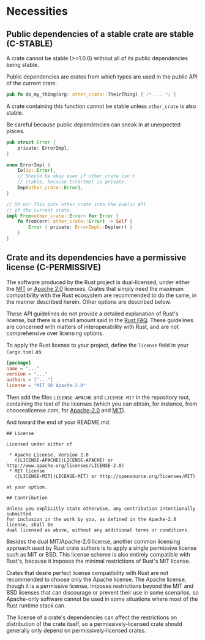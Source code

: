 # Necessities


<a id="c-stable"></a>
## Public dependencies of a stable crate are stable (C-STABLE)

A crate cannot be stable (>=1.0.0) without all of its public dependencies being
stable.

Public dependencies are crates from which types are used in the public API of
the current crate.

```rust
pub fn do_my_thing(arg: other_crate::TheirThing) { /* ... */ }
```

A crate containing this function cannot be stable unless `other_crate` is also
stable.

Be careful because public dependencies can sneak in at unexpected places.

```rust
pub struct Error {
    private: ErrorImpl,
}

enum ErrorImpl {
    Io(io::Error),
    // Should be okay even if other_crate isn't
    // stable, because ErrorImpl is private.
    Dep(other_crate::Error),
}

// Oh no! This puts other_crate into the public API
// of the current crate.
impl From<other_crate::Error> for Error {
    fn from(err: other_crate::Error) -> Self {
        Error { private: ErrorImpl::Dep(err) }
    }
}
```


<a id="c-permissive"></a>
## Crate and its dependencies have a permissive license (C-PERMISSIVE)

The software produced by the Rust project is dual-licensed, under either the
[MIT] or [Apache 2.0] licenses. Crates that simply need the maximum
compatibility with the Rust ecosystem are recommended to do the same, in the
manner described herein. Other options are described below.

These API guidelines do not provide a detailed explanation of Rust's license,
but there is a small amount said in the [Rust FAQ]. These guidelines are
concerned with matters of interoperability with Rust, and are not comprehensive
over licensing options.

[MIT]: https://github.com/rust-lang/rust/blob/master/LICENSE-MIT
[Apache 2.0]: https://github.com/rust-lang/rust/blob/master/LICENSE-APACHE
[Rust FAQ]: https://www.rust-lang.org/en-US/faq.html#why-a-dual-mit-asl2-license

To apply the Rust license to your project, define the `license` field in your
`Cargo.toml` as:

```toml
[package]
name = "..."
version = "..."
authors = ["..."]
license = "MIT OR Apache-2.0"
```

Then add the files `LICENSE-APACHE` and `LICENSE-MIT` in the repository root,
containing the text of the licenses (which you can obtain, for instance, from
choosealicense.com, for [Apache-2.0](https://choosealicense.com/licenses/apache-2.0/)
and [MIT](https://choosealicense.com/licenses/mit/)).

And toward the end of your README.md:

```
## License

Licensed under either of

 * Apache License, Version 2.0
   ([LICENSE-APACHE](LICENSE-APACHE) or http://www.apache.org/licenses/LICENSE-2.0)
 * MIT license
   ([LICENSE-MIT](LICENSE-MIT) or http://opensource.org/licenses/MIT)

at your option.

## Contribution

Unless you explicitly state otherwise, any contribution intentionally submitted
for inclusion in the work by you, as defined in the Apache-2.0 license, shall be
dual licensed as above, without any additional terms or conditions.
```

Besides the dual MIT/Apache-2.0 license, another common licensing approach used
by Rust crate authors is to apply a single permissive license such as MIT or
BSD. This license scheme is also entirely compatible with Rust's, because it
imposes the minimal restrictions of Rust's MIT license.

Crates that desire perfect license compatibility with Rust are not recommended
to choose only the Apache license. The Apache license, though it is a permissive
license, imposes restrictions beyond the MIT and BSD licenses that can
discourage or prevent their use in some scenarios, so Apache-only software
cannot be used in some situations where most of the Rust runtime stack can.

The license of a crate's dependencies can affect the restrictions on
distribution of the crate itself, so a permissively-licensed crate should
generally only depend on permissively-licensed crates.
